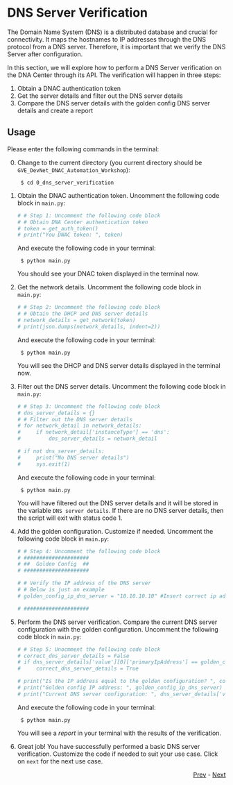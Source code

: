 # DNS Server Verification
The Domain Name System (DNS) is a distributed database and crucial for connectivity. It maps the hostnames to IP addresses through the DNS protocol from a DNS server. Therefore, it is important that we verify the DNS Server after configuration. 

In this section, we will explore how to perform a DNS Server verification on the DNA Center through its API. The verification will happen in three steps:

1. Obtain a DNAC authentication token
2. Get the server details and filter out the DNS server details
3. Compare the DNS server details with the golden config DNS server details and create a report


## Usage
Please enter the following commands in the terminal:

0. Change to the current directory (you current directory should be `GVE_DevNet_DNAC_Automation_Workshop`):

        $ cd 0_dns_server_verification

1. Obtain the DNAC authentication token. Uncomment the following code block in `main.py`:

    ```python
    # # Step 1: Uncomment the following code block
    # # Obtain DNA Center authentication token
    # token = get_auth_token()
    # print("You DNAC token: ", token)
    ```
    And execute the following code in your terminal:

        $ python main.py
    
    You should see your DNAC token displayed in the terminal now.

2. Get the network details. Uncomment the following code block in `main.py`:

    ```python
    # # Step 2: Uncomment the following code block
    # # Obtain the DHCP and DNS server details
    # network_details = get_network(token)
    # print(json.dumps(network_details, indent=2))
    ```
    And execute the following code in your terminal:

        $ python main.py
    
    You will see the DHCP and DNS server details displayed in the terminal now.

3. Filter out the DNS server details. Uncomment the following code block in `main.py`:

    ```python
    # # Step 3: Uncomment the following code block
    # dns_server_details = {}
    # # Filter out the DNS server details
    # for network_detail in network_details:
    #     if network_detail['instanceType'] == 'dns':
    #         dns_server_details = network_detail

    # if not dns_server_details:
    #     print("No DNS server details")
    #     sys.exit(1)
    ```
    And execute the following code in your terminal:

        $ python main.py
    
    You will have filtered out the DNS server details and it will be stored in the variable `DNS server details`. If there are no DNS server details, then the script will exit with status code 1. 

4. Add the golden configuration. Customize if needed. Uncomment the following code block in `main.py`:

    ```python
    # # Step 4: Uncomment the following code block
    # #####################
    # ##  Golden Config  ##
    # #####################

    # # Verify the IP address of the DNS server
    # # Below is just an example
    # golden_config_ip_dns_server = "10.10.10.10" #Insert correct ip address
    
    # #####################
    ```

5. Perform the DNS server verification. Compare the current DNS server configuration with the golden configuration. Uncomment the following code block in `main.py`:

    ```python
    # # Step 5: Unocmment the following code block
    # correct_dns_server_details = False
    # if dns_server_details['value'][0]['primaryIpAddress'] == golden_config_ip_dns_server:
    #     correct_dns_server_details = True
    
    # print("Is the IP address equal to the golden configuration? ", correct_dns_server_details)
    # print("Golden config IP address: ", golden_config_ip_dns_server)
    # print("Current DNS server configuration: ", dns_server_details['value'][0]['primaryIpAddress'])
    ```

    And execute the following code in your terminal:

        $ python main.py

    You will see a _report_ in your terminal with the results of the verification. 

6. Great job! You have successfully performed a basic DNS server verification. Customize the code if needed to suit your use case. Click on `next` for the next use case. 

<div align="right">
   
   [Prev](../README.md) - [Next](../1_ntp_server_verification)
</div>
